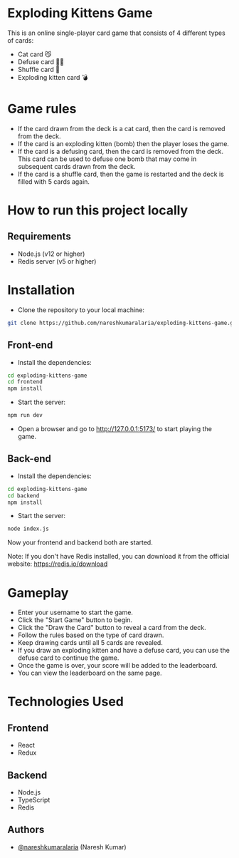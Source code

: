 # Exploding Kittens Game
This is an online single-player card game that consists of 4 different types of cards:

- Cat card 😼
- Defuse card 🙅‍♂️
- Shuffle card 🔀
- Exploding kitten card 💣

# Game rules

- If the card drawn from the deck is a cat card, then the card is removed from the deck.
- If the card is an exploding kitten (bomb) then the player loses the game.
- If the card is a defusing card, then the card is removed from the deck. This card can be used to defuse one bomb that may come in subsequent cards drawn from the deck.
- If the card is a shuffle card, then the game is restarted and the deck is filled with 5 cards again.

# How to run this project locally

## Requirements
- Node.js (v12 or higher)
- Redis server (v5 or higher)

# Installation

- Clone the repository to your local machine:
```bash
git clone https://github.com/nareshkumaralaria/exploding-kittens-game.gi

```
## Front-end

- Install the dependencies:
```bash
cd exploding-kittens-game
cd frontend
npm install

```
- Start the server:
```bash
npm run dev

```
- Open a browser and go to http://127.0.0.1:5173/ to start playing the game.

## Back-end

- Install the dependencies:

```bash
cd exploding-kittens-game
cd backend
npm install

```
- Start the server:
```bash
node index.js
```
Now your frontend and backend both are started.

Note: If you don't have Redis installed, you can download it from the official website: https://redis.io/download

# Gameplay

- Enter your username to start the game.
- Click the "Start Game" button to begin.
- Click the "Draw the Card" button to reveal a card from the deck.
- Follow the rules based on the type of card drawn.
- Keep drawing cards until all 5 cards are revealed.
- If you draw an exploding kitten and have a defuse card, you can use the defuse card to continue the game.
- Once the game is over, your score will be added to the leaderboard.
- You can view the leaderboard on the same page.

# Technologies Used

## Frontend
- React
- Redux

## Backend
- Node.js
- TypeScript
- Redis

## Authors

- [@nareshkumaralaria](https://github.com/nareshkumaralaria) (Naresh Kumar)